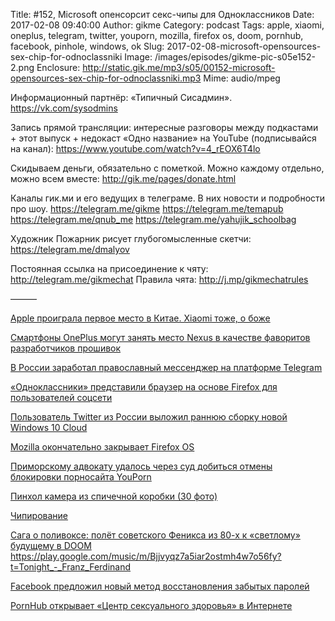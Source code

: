 Title: #152, Microsoft опенсорсит секс-чипы для Одноклассников
Date: 2017-02-08 09:40:00
Author: gikme
Category: podcast
Tags: apple, xiaomi, oneplus, telegram, twitter, youporn, mozilla, firefox os, doom, pornhub, facebook, pinhole, windows, ok
Slug: 2017-02-08-microsoft-opensources-sex-chip-for-odnoclassniki
Image: /images/episodes/gikme-pic-s05e152-2.png
Enclosure: http://static.gik.me/mp3/s05/00152-microsoft-opensources-sex-chip-for-odnoclassniki.mp3
Mime: audio/mpeg


Информационный партнёр:
«Типичный Сисадмин».
<https://vk.com/sysodmins>

Запись прямой трансляции: интересные разговоры между подкастами + этот выпуск + недокаст «Одно название» на YouTube (подписывайся на канал):
<https://www.youtube.com/watch?v=4_rEOX6T4lo>

Скидываем деньги, обязательно с пометкой.
Можно каждому отдельно, можно всем вместе:
<http://gik.me/pages/donate.html>

Каналы гик.ми и его ведущих в телеграме. В них новости и подробности про шоу.
<https://telegram.me/gikme>
<https://telegram.me/temapub>
<https://telegram.me/qnub_me>
<https://telegram.me/yahujik_schoolbag>

Художник Пожарник рисует глубогомысленные скетчи:
<https://telegram.me/dmalyov>

Постоянная ссылка на присоединение к чяту: <http://telegram.me/gikmechat>
Правила чята: <http://j.mp/gikmechatrules>

———

[Apple проиграла первое место в Китае. Xiaomi тоже, о боже](https://www.iphones.ru/iNotes/668778)

[Смартфоны OnePlus могут занять место Nexus в качестве фаворитов разработчиков прошивок](http://4pda.ru/2017/01/26/334405/)

[В России заработал православный мессенджер на платформе Telegram](http://tass.ru/obschestvo/3994644?utm_source=&utm_medium=&utm_campaign=v-rossii-zarabotal-pravoslavnyy-messendzh)

[«Одноклассники» представили браузер на основе Firefox для пользователей соцсети](https://vc.ru/n/ok-fire-browse)

[Пользователь Twitter из России выложил раннюю сборку новой Windows 10 Cloud](https://vc.ru/n/leaked-cloud)

[Mozilla окончательно закрывает Firefox OS](https://trashbox.ru/topics/107196/mozilla-okonchatelno-zakryvaet-firefox-os)

[Приморскому адвокату удалось через суд добиться отмены блокировки порносайта YouPorn](https://rublacklist.net/25147/)

[Пинхол камера из спичечной коробки (30 фото)](http://24gadget.ru/1161052450-pinhol-kamera-iz-spichechnoy-korobki-30-foto.html)

[Чипирование](http://lleo.me/dnevnik/2016/12/28.html)

[Сага о поливоксе: полёт советского Феникса из 80-х к «светлому» будущему в DOOM](https://geektimes.ru/company/pult/blog/285060/)  
<https://play.google.com/music/m/Bjjvyqz7a5iar2ostmh4w7o56fy?t=Tonight_-_Franz_Ferdinand>

[Facebook предложил новый метод восстановления забытых паролей](http://www.opennet.ru/opennews/art.shtml?num=45947)

[PornHub открывает «Центр сексуального здоровья» в Интернете](https://rublacklist.net/25510/)






